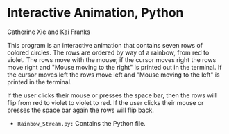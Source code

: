 # Interactive Animation, Python

Catherine Xie and Kai Franks

This program is an interactive animation that contains seven rows of colored circles. The rows are ordered by way
of a rainbow, from red to violet. The rows move with the mouse; if the cursor moves right the rows move right and 
"Mouse moving to the right" is printed out in the terminal. If the cursor moves left the rows move left and "Mouse
moving to the left" is printed in the terminal.

If the user clicks their mouse or presses the space bar, then the rows will flip from red to violet to violet to
red. If the user clicks their mouse or presses the space bar again the rows will flip back.

 * `Rainbow_Stream.py:` Contains the Python file.
